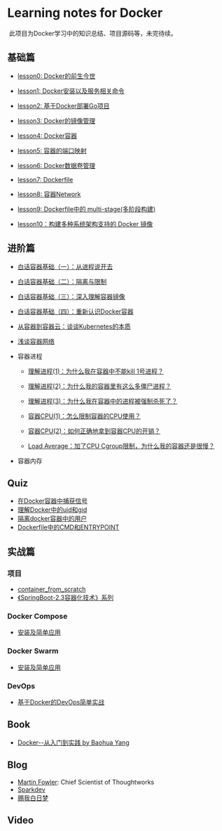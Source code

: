 # Learning notes for Docker

​	此项目为Docker学习中的知识总结、项目源码等，未完待续。

## 基础篇

* [lesson0: Docker的前生今世](./workspace/lesson0)

* [lesson1: Docker安装以及服务相关命令](./workspace/lesson1)

* [lesson2: 基于Docker部署Go项目](./workspace/lesson2)

* [lesson3: Docker的镜像管理](./workspace/lesson3)

* [lesson4: Docker容器](./workspace/lesson4)

* [lesson5: 容器的端口映射](./workspace/lesson5)

* [lesson6: Docker数据卷管理](./workspace/lesson6)

* [lesson7: Dockerfile](./workspace/lesson7)

* [lesson8: 容器Network](./workspace/lesson8)

* [lesson9: Dockerfile中的 multi-stage(多阶段构建)](./workspace/lesson9)

* [lesson10：构建多种系统架构支持的 Docker 镜像](./workspace/lesson10)

  

  

## 进阶篇

- [白话容器基础（一）：从进程说开去](./workspace/senior/p1)

- [白话容器基础（二）：隔离与限制](./workspace/senior/p2)

- [白话容器基础（三）：深入理解容器镜像](./workspace/senior/p3)

- [白话容器基础（四）：重新认识Docker容器](./workspace/senior/p4)                    

- [从容器到容器云：谈谈Kubernetes的本质](./workspace/senior/p5)

- [浅谈容器网络](./workspace/senior/p10)

- 容器进程
  - [理解进程(1)：为什么我在容器中不能kill 1号进程？](./workspace/senior/p14)
  - [理解进程(2)：为什么我的容器里有这么多僵尸进程？](./workspace/senior/p15)
  - [理解进程(3)：为什么我在容器中的进程被强制杀死了？](./workspace/senior/p16)

  - [容器CPU(1)：怎么限制容器的CPU使用？](./workspace/senior/p17)
  - [容器CPU(2)：如何正确地拿到容器CPU的开销？](./workspace/senior/p18)

  - [Load Average：加了CPU Cgroup限制，为什么我的容器还是很慢？](./workspace/senior/p19)

- 容器内存




## Quiz

- [在Docker容器中捕获信号](./workspace/senior/p6)
- [理解Docker中的uid和gid](./workspace/senior/p7)
- [隔离docker容器中的用户](./workspace/senior/p8)
- [Dockerfile中的CMD和ENTRYPOINT](./workspace/senior/p9)



## 实战篇

### 项目

* [container_from_scratch](https://github.com/Youngpig1998/containers-from-scratch)
* [《SpringBoot-2.3容器化技术》系列](https://xinchen.blog.csdn.net/article/details/106597358)





### Docker Compose

- [安装及简单应用](./workspace/senior/p11)



### Docker Swarm

- [安装及简单应用](./workspace/senior/p12)



### DevOps

- [基于Docker的DevOps简单实战](./workspace/senior/p13)



## Book

* [Docker--从入门到实践 by Baohua Yang ](https://yeasy.gitbook.io/docker_practice/)

  

## Blog

* [Martin Fowler](https://martinfowler.com/): Chief Scientist of Thoughtworks
* [Sparkdev](https://www.cnblogs.com/sparkdev/category/927855.html?page=2)
* [赐我白日梦](https://www.cnblogs.com/ZhuChangwu/category/1601545.html)



## Video





